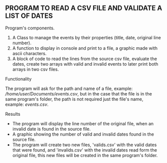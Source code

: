 ## PROGRAM TO READ A CSV FILE AND VALIDATE A LIST OF DATES

Program's components.

1. A Class to manage the events by their properties (title, date, original line number).
2. A function to display in console and print to a file, a graphic made with ascii characters.
3. A block of code to read the lines from the source csv file, evaluate the dates, create two arrays with valid and invalid events to later print both arrays in two csv files.

Functionality

The program will ask for the path and name of a file, example: */home/user/Documents/events.csv*, but in the case that the file is in the same program's folder, the path is not required just the file's name, example: *events.csv*.

Results

- The program will display the line number of the original file, when an invalid date is found in the source file.
- A graphic showing the number of valid and invalid dates found in the source file.
- The program will create two new files, 'valids.csv' with the valid dates that were found, and 'invalids.csv' with the invalid dates read form the original file, this new files will be created in the same program's folder.
